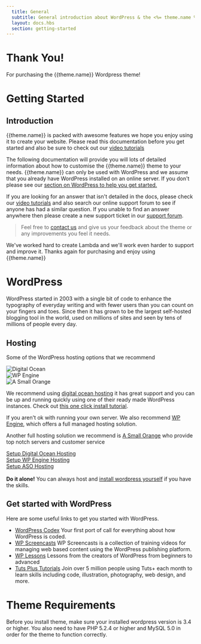 ```yaml
---
  title: General
  subtitle: General introduction about WordPress & the <%= theme.name %> theme
  layout: docs.hbs
  section: getting-started
---
```


<div class="jumbotron text-center">
  <h1>Thank You!</h1>
  <p>For purchasing the {{theme.name}} Wordpress theme!</p>
</div>

# Getting Started

## Introduction

{{theme.name}} is packed with awesome features we hope you enjoy using it to create your website.  Please read this documentation before you get started and also be sure to check out our <a href="videos.html">video tutorials</a>

The following documentation will provide you will lots of detailed information about how to customise the {{theme.name}} theme to your needs.  {{theme.name}} can only be used with WordPress and we assume that you already have WordPress installed on an online server. If you don't please see our <a href="#wordpress">section on WordPress to help you get started.</a>

If you are looking for an answer that isn't detailed in the docs, please check our <a href="videos.html">video tutorials</a> and also search our <a href="{{links.support}}"></a>online support forum</a> to see if anyone has had a similar question.  If you unable to find an answer anywhere then please create a new support ticket in our <a href="{{links.support}}" target="_blank">support forum</a>.  <blockquote>Feel free to <a href="http://www.oxygenna.com" target="_blank">contact us</a> and give us your feedback about the theme or any improvements you feel it needs.</blockquote> We've worked hard to create Lambda and we'll work even harder to support and improve it.  Thanks again for purchasing and enjoy using {{theme.name}}

# WordPress

WordPress started in 2003 with a single bit of code to enhance the typography of everyday writing and with fewer users than you can count on your fingers and toes. Since then it has grown to be the largest self-hosted blogging tool in the world, used on millions of sites and seen by tens of millions of people every day.

## Hosting
Some of the WordPress hosting options that we recommend
<div class="row">
    <div class="col-md-4">
        <img src="assets/images/getting-started/digitalocean.png" alt="Digital Ocean">
    </div>
    <div class="col-md-4">
        <img src="assets/images/getting-started/wp-engine.png" alt="WP Engine">
    </div>
    <div class="col-md-4">
        <img src="assets/images/getting-started/small-orange.png" alt="A Small Orange">
    </div>
</div>
<div class="row">
    <div class="col-md-4">
        <p>We recommend using <a href="https://www.digitalocean.com/?refcode=ff7b46290d15" target="_blank">digital ocean hosting</a> it has great support and you can be up and running quickly using one of their ready made WordPress instances.  Check out <a href="https://www.digitalocean.com/community/tutorials/one-click-install-wordpress-on-ubuntu-14-04-with-digitalocean" target="_blank">this one click install tutorial</a>.</p>
    </div>
    <div class="col-md-4">
        <p>If you aren't ok with running your own server.  We also recommend <a href="http://www.shareasale.com/r.cfm?u=1021145&m=41388&b=394686" target="_blank">WP Engine</a>, which offers a full managed hosting solution.</p>
    </div>
    <div class="col-md-4">
        <p>Another full hosting solution we recommend is <a href="http://asmallorange.com/?a_aid=oxygenna" target="_blank">A Small Orange</a> who provide top notch servers and customer service</p>
    </div>
</div>
<div class="row">
    <div class="col-md-4">
        <a href="https://www.digitalocean.com/?refcode=ff7b46290d15" class="btn btn-success btn-block" target="_blank">Setup Digital Ocean Hosting</a>
    </div>
    <div class="col-md-4">
        <a href="http://www.shareasale.com/r.cfm?u=1021145&m=41388&b=394686" class="btn btn-success btn-block" target="_blank">Setup WP Engine Hosting</a>
    </div>
    <div class="col-md-4">
        <a href="http://asmallorange.com/?a_aid=oxygenna" class="btn btn-success btn-block" target="_blank">Setup ASO Hosting</a>
    </div>
</div>
<br>
<div class="alert alert-info">
    <strong>Do it alone!</strong>
    You can always host and <a href="http://codex.wordpress.org/Installing_WordPress" class="alert-link">install wordpress yourself</a> if you have the skills.
</div>

## Get started with WordPress

Here are some useful links to get you started with WordPress.

<ul class="">
    <li>
        <a href="http://codex.wordpress.org/" target="_blank">WordPress Codex</a> Your first port of call for everything about how WordPress is coded.
    </li>
    <li>
        <a href="http://wpscreencasts.com/">WP Screencasts</a> WP Screencasts is a collection of training videos for managing web based content using the WordPress publishing platform.
    </li>
    <li>
        <a href="http://codex.wordpress.org/WordPress_Lessons">WP Lessons</a> Lessons from the creators of WordPress from beginners to advanced
    </li>
    <li>
        <a href="http://code.tutsplus.com/categories/wordpress">Tuts Plus Tutorials</a> Join over 5 million people using Tuts+ each month to learn skills including code, illustration, photography, web design, and more.
    </li>
</ul>

# Theme Requirements

Before you install theme, make sure your installed wordpress version is 3.4 or higher.  You also need to have PHP 5.2.4 or higher and MySQL 5.0 in order for the theme to function correctly.

